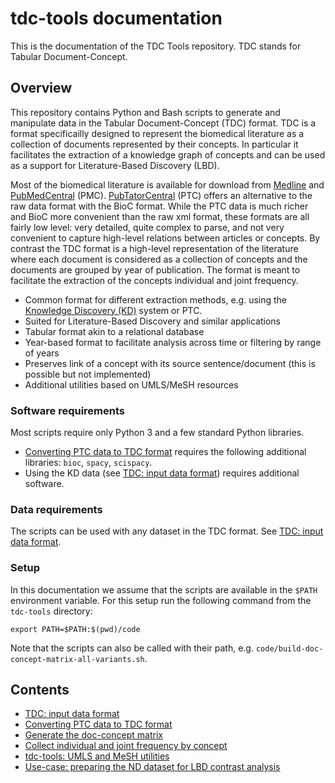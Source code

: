 # tdc-tools documentation

This is the documentation of the TDC Tools repository. TDC stands for Tabular Document-Concept.

## Overview

This repository contains Python and Bash scripts to generate and manipulate data in the Tabular Document-Concept (TDC) format. TDC is a format specificailly designed to represent the biomedical literature as a collection of documents represented by their concepts. In particular it facilitates the extraction of a knowledge graph of concepts and can be used as a support for Literature-Based Discovery (LBD).

Most of the biomedical literature is available for download from [Medline](https://www.nlm.nih.gov/medline/index.html) and [PubMedCentral](https://www.ncbi.nlm.nih.gov/pmc/) (PMC). [PubTatorCentral](https://www.ncbi.nlm.nih.gov/research/pubtator) (PTC) offers an alternative to the raw data format with the BioC format. While the PTC data is much richer and BioC more convenient than the raw xml format, these formats are all fairly low level: very detailed, quite complex to parse, and not very convenient to capture high-level relations between articles or concepts. By contrast the TDC format is a high-level representation of the literature where each document is considered as a collection of concepts and the documents are grouped by year of publication. The format is meant to facilitate the extraction of the concepts individual and joint frequency.

* Common format for different extraction methods, e.g. using the [Knowledge Discovery (KD)](https://github.com/erwanm/kd-data-tools) system or PTC.
* Suited for Literature-Based Discovery and similar applications
* Tabular format akin to a relational database 
* Year-based format to facilitate analysis across time or filtering by range of years
* Preserves link of a concept with its source sentence/document (this is possible but not implemented) 
* Additional utilities based on UMLS/MeSH resources

### Software requirements

Most scripts require only Python 3 and a few standard Python libraries. 

* [Converting PTC data to TDC format](converting-ptc-data-to-tdc-format) requires the following additional libraries: `bioc`, `spacy`, `scispacy`.
* Using the KD data (see [TDC: input data format](input-data-format)) requires additional software.

### Data requirements

The scripts can be used with any dataset in the TDC format. See [TDC: input data format](input-data-format).

### Setup

In this documentation we assume that the scripts are available in the `$PATH` environment variable. For this setup run the following command from the `tdc-tools` directory:

```
export PATH=$PATH:$(pwd)/code
```

Note that the scripts can also be called with their path, e.g. `code/build-doc-concept-matrix-all-variants.sh`.

## Contents

* [TDC: input data format](input-data-format)
* [Converting PTC data to TDC format](converting-ptc-data-to-tdc-format)
* [Generate the doc-concept matrix](#generating-doc-concept-matrix-data)
* [Collect individual and joint frequency by concept](collecting-frequency-by-concept)
* [tdc-tools: UMLS and MeSH utilities](umls-mesh-utilities)
* [Use-case: preparing the ND dataset for LBD contrast analysis](ND-use-case)



